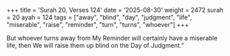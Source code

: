 +++
title = 'Surah 20, Verses 124'
date = '2025-08-30'
weight = 2472
surah = 20
ayah = 124
tags = ["away", "blind", "day", "judgment", "life", "miserable", "raise", "reminder", "turn", "turns", "whoever"]
+++

But whoever turns away from My Reminder will certainly have a miserable life, then We will raise them up blind on the Day of Judgment.”